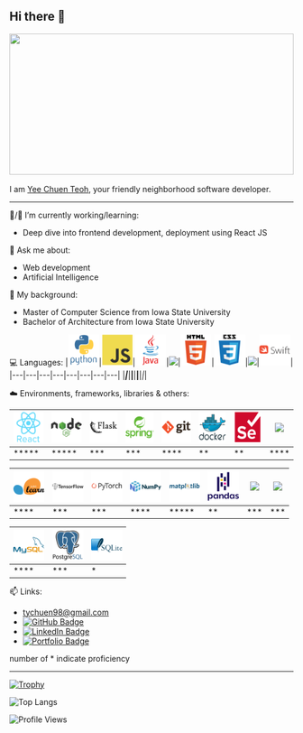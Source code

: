 ## Hi there 👋

<img src="https://github.com/YeeChuen/YeeChuen/blob/main/assets/code_name.gif" width="100%" height="250"/>

I am [Yee Chuen Teoh](https://yeechuensite.web.app/), your friendly neighborhood software developer.

___

🔭/🌱 I’m currently working/learning:
- Deep dive into frontend development, deployment using React JS

💬 Ask me about:
- Web development
- Artificial Intelligence

🏫 My background:
- Master of Computer Science from Iowa State University
- Bachelor of Architecture from Iowa State University

💻 Languages:
|<img src="https://github.com/devicons/devicon/blob/master/icons/python/python-original-wordmark.svg" width="55" height="55"/>|<img src="https://github.com/devicons/devicon/blob/master/icons/javascript/javascript-original.svg" width="55" height="55"/>|<img src="https://github.com/devicons/devicon/blob/master/icons/java/java-original-wordmark.svg" width="55" height="55"/>|<img src="https://img.shields.io/badge/SQL-darkblue?style=flat-square" width="55"/>|<img src="https://github.com/devicons/devicon/blob/master/icons/html5/html5-original-wordmark.svg" width="55" height="55"/>|<img src="https://github.com/devicons/devicon/blob/master/icons/css3/css3-original-wordmark.svg" width="55" height="55"/>|<img src="https://img.shields.io/badge/C++-green?style=flat-square" width="55"/>|<img src="https://github.com/devicons/devicon/blob/master/icons/swift/swift-original-wordmark.svg" width="55" height="55"/>|
|---|---|---|---|---|---|---|---|
|*****|*****|****|****|****|****|*|*|

☁️ Environments, frameworks, libraries & others:

|<img src="https://github.com/devicons/devicon/blob/master/icons/react/react-original-wordmark.svg" width="55" height="55"/>|<img src="https://github.com/devicons/devicon/blob/master/icons/nodejs/nodejs-original-wordmark.svg" width="55" height="55"/>|<img src="https://github.com/devicons/devicon/blob/master/icons/flask/flask-original-wordmark.svg" width="55" height="55"/>|<img src="https://github.com/devicons/devicon/blob/master/icons/spring/spring-original-wordmark.svg" width="55" height="55"/>|<img src="https://github.com/devicons/devicon/blob/master/icons/git/git-original-wordmark.svg" width="55" height="55"/>|<img src="https://github.com/devicons/devicon/blob/master/icons/docker/docker-original-wordmark.svg" width="55" height="55"/>|<img src="https://github.com/devicons/devicon/blob/master/icons/selenium/selenium-original.svg" width="55" height="55"/>|<img src="https://pypi-camo.freetls.fastly.net/c034579404e8ff6c46e52bef00a81315fba873a8/687474703a2f2f646f63732e707974686f6e2d72657175657374732e6f72672f656e2f6d61737465722f5f7374617469632f72657175657374732d736964656261722e706e67" height="55"/>|
|---|---|---|---|---|---|---|---|
|*****|*****|***|***|****|**|**|****|


|<img src="https://github.com/devicons/devicon/blob/master/icons/scikitlearn/scikitlearn-original.svg" width="55" height="55"/>|<img src="https://github.com/devicons/devicon/blob/master/icons/tensorflow/tensorflow-line-wordmark.svg" width="55" height="55"/>|<img src="https://github.com/devicons/devicon/blob/master/icons/pytorch/pytorch-original-wordmark.svg" width="55" height="55"/>|<img src="https://github.com/devicons/devicon/blob/master/icons/numpy/numpy-original-wordmark.svg" width="55" height="55"/>|<img src="https://github.com/devicons/devicon/blob/master/icons/matplotlib/matplotlib-original-wordmark.svg" width="55" height="55"/>|<img src="https://github.com/devicons/devicon/blob/master/icons/pandas/pandas-original-wordmark.svg" width="55" height="55"/>|<img src="https://upload.wikimedia.org/wikipedia/commons/thumb/1/13/Biopython_logo.png/800px-Biopython_logo.png" width="55"/>|<img src="https://www.azoai.com/images/equipments/ImageForEquipment_519_16957228613756657.png" width="55"/>|
|---|---|---|---|---|---|---|---|
|****|***|***|****|*****|**|***|***|

|<img src="https://github.com/devicons/devicon/blob/master/icons/mysql/mysql-original-wordmark.svg" width="55" height="55"/>|<img src="https://github.com/devicons/devicon/blob/master/icons/postgresql/postgresql-original-wordmark.svg" width="55" height="55"/>|<img src="https://github.com/devicons/devicon/blob/master/icons/sqlite/sqlite-original-wordmark.svg" width="55" height="55"/>|
|---|---|---|
|****|***|*|

📫 Links:
- tychuen98@gmail.com
- [![GitHub Badge](https://img.shields.io/badge/Github-black?style=flat-square&logo=github&logoColor=white)](https://github.com/YeeChuen)
- [![LinkedIn Badge](https://img.shields.io/badge/LinkedIn-blue?style=flat-square&logo=linkedin&logoColor=white)](https://www.linkedin.com/in/yeechuenteoh)
- [![Portfolio Badge](https://img.shields.io/badge/Portfolio-red?style=flat-square)](https://yeechuensite.web.app/)

number of * indicate proficiency

<!--
**YeeChuen/YeeChuen** is a ✨ _special_ ✨ repository because its `README.md` (this file) appears on your GitHub profile.

Here are some ideas to get you started:

- 🔭 I’m currently working on ...
- 🌱 I’m currently learning ...
- 👯 I’m looking to collaborate on ...
- 🤔 I’m looking for help with ...
- 💬 Ask me about ...
- 📫 How to reach me: ...
- 😄 Pronouns: ...
- ⚡ Fun fact: ...
-->

___

[![Trophy](https://github-profile-trophy.vercel.app/?username=YeeChuen&title=Stars,Followers,Commits,Repositories,MultipleLang,PullRequest,Experience)](https://github.com/ryo-ma/github-profile-trophy)

![Top Langs](https://github-readme-stats.vercel.app/api/top-langs/?username=YeeChuen&layout=compact)

![Profile Views](https://komarev.com/ghpvc/?username=YeeChuen&style=flat-square&color=brightgreen)
